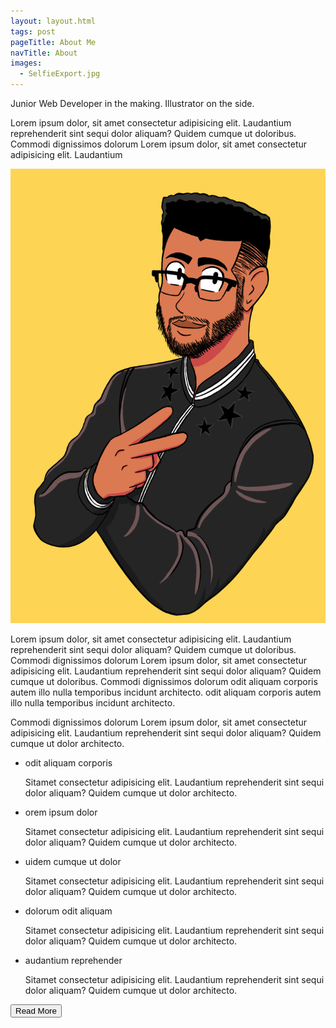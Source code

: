 ```yaml
---
layout: layout.html
tags: post
pageTitle: About Me
navTitle: About
images:
  - SelfieExport.jpg
---
```


Junior Web Developer in the making. Illustrator on the side.

<article class="blerb">

<p>
  Lorem ipsum dolor, sit amet consectetur adipisicing elit. Laudantium
  reprehenderit sint sequi dolor aliquam? Quidem cumque ut doloribus. Commodi
  dignissimos dolorum
  Lorem ipsum dolor, sit amet consectetur adipisicing elit. Laudantium
</p>
<aside><img src="/img/SelfieExport.png"></aside>
<p> Lorem ipsum dolor, sit amet consectetur adipisicing elit. Laudantium
reprehenderit sint sequi dolor aliquam? Quidem cumque ut doloribus. Commodi
dignissimos dolorum
Lorem ipsum dolor, sit amet consectetur adipisicing elit. Laudantium
reprehenderit sint sequi dolor aliquam? Quidem cumque ut doloribus. Commodi
dignissimos dolorum odit aliquam corporis autem illo nulla temporibus incidunt
architecto. odit aliquam corporis autem illo nulla temporibus incidunt
architecto. </p>
<p>Commodi dignissimos dolorum
Lorem ipsum dolor, sit amet consectetur adipisicing elit. Laudantium reprehenderit sint sequi dolor aliquam? Quidem cumque ut dolor architecto. </p>
<ul>
<li>odit aliquam corporis</li>
<span class="readMore"><p>Sitamet consectetur adipisicing elit. Laudantium reprehenderit sint sequi dolor aliquam? Quidem cumque ut dolor architecto. </p></span>
<li>orem ipsum dolor</li>
<span class="readMore"><p>Sitamet consectetur adipisicing elit. Laudantium reprehenderit sint sequi dolor aliquam? Quidem cumque ut dolor architecto. </p></span>
<li>uidem cumque ut dolor</li>
<span class="readMore"><p>Sitamet consectetur adipisicing elit. Laudantium reprehenderit sint sequi dolor aliquam? Quidem cumque ut dolor architecto. </p></span>
<li>dolorum odit aliquam</li>
<span class="readMore"><p>Sitamet consectetur adipisicing elit. Laudantium reprehenderit sint sequi dolor aliquam? Quidem cumque ut dolor architecto. </p></span>
<li>audantium reprehender</li>
<span class="readMore"><p>Sitamet consectetur adipisicing elit. Laudantium reprehenderit sint sequi dolor aliquam? Quidem cumque ut dolor architecto. </p></span>
</ul>
<button>Read More</button>
</article>
